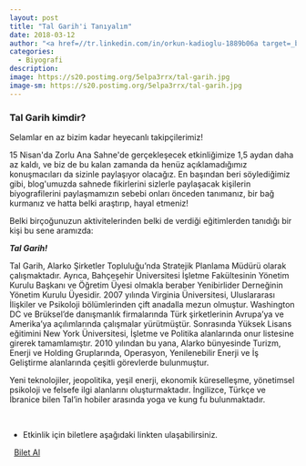 ```yaml
---
layout: post
title: "Tal Garih'i Tanıyalım"
date: 2018-03-12
author: "<a href=//tr.linkedin.com/in/orkun-kadioglu-1889b06a target=_blank>Orkun Kadıoğlu</a>"
categories:
  - Biyografi
description:
image: https://s20.postimg.org/5elpa3rrx/tal-garih.jpg
image-sm: https://s20.postimg.org/5elpa3rrx/tal-garih.jpg
---
```

### Tal Garih kimdir?

Selamlar en az bizim kadar heyecanlı takipçilerimiz!

15 Nisan'da Zorlu Ana Sahne'de gerçekleşecek etkinliğimize 1,5 aydan daha az kaldı, ve biz de bu kalan zamanda da henüz açıklamadığımız konuşmacıları da sizinle paylaşıyor olacağız. En başından beri söylediğimiz gibi, blog'umuzda sahnede fikirlerini sizlerle paylaşacak kişilerin biyografilerini paylaşmamızın sebebi onları önceden tanımanız, bir bağ kurmanız ve hatta belki araştırıp, hayal etmeniz! 

Belki birçoğunuzun aktivitelerinden belki de verdiği eğitimlerden tanıdığı bir kişi bu sene aramızda:

***Tal Garih!***


Tal Garih, Alarko Şirketler Topluluğu’nda Stratejik Planlama Müdürü olarak çalışmaktadır. Ayrıca, Bahçeşehir Üniversitesi İşletme Fakültesinin Yönetim Kurulu Başkanı ve Öğretim Üyesi olmakla beraber Yenibirlider Derneğinin Yönetim Kurulu Üyesidir.
2007 yılında Virginia Üniversitesi, Uluslararası İlişkiler ve Psikoloji bölümlerinden çift anadalla mezun olmuştur. Washington DC ve Brüksel’de danışmanlık firmalarında Türk şirketlerinin Avrupa’ya ve Amerika’ya açılımlarında çalışmalar yürütmüştür. Sonrasında Yüksek Lisans eğitimini New York Üniversitesi, İşletme ve Politika alanlarında onur listesine girerek tamamlamıştır. 2010 yılından bu yana, Alarko bünyesinde Turizm, Enerji ve Holding Gruplarında, Operasyon, Yenilenebilir Enerji ve İş Geliştirme alanlarında çeşitli görevlerde bulunmuştur.

Yeni teknolojiler, jeopolitika, yeşil enerji, ekonomik küreselleşme, yönetimsel psikoloji ve felsefe ilgi alanlarını oluşturmaktadır. İngilizce, Türkçe ve İbranice bilen Tal’in hobiler arasında yoga ve kung fu bulunmaktadır.

&nbsp;

- Etkinlik için biletlere aşağıdaki linkten ulaşabilirsiniz.

<i class="fa fa-lg fa-ticket" aria-hidden="true"></i>&nbsp; <a href="https://www.biletino.com/event/eventdetail/4477" target="_blank"> Bilet Al</a>
